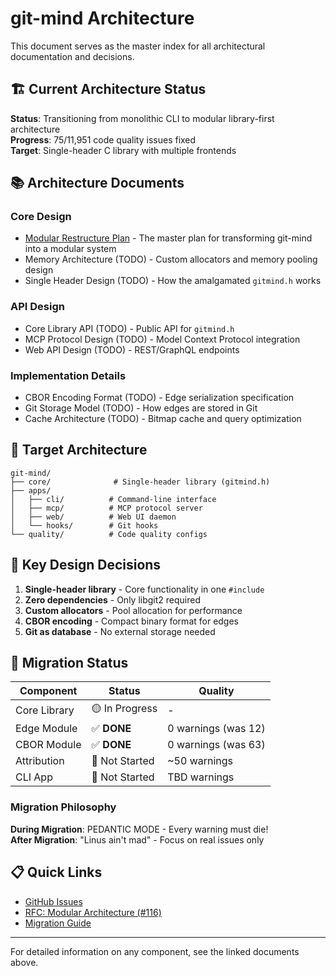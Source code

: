 <!-- SPDX-License-Identifier: LicenseRef-MIND-UCAL-1.0 -->
<!-- © 2025 J. Kirby Ross / Neuroglyph Collective -->

# git-mind Architecture

This document serves as the master index for all architectural documentation and decisions.

## 🏗️ Current Architecture Status

**Status**: Transitioning from monolithic CLI to modular library-first architecture  
**Progress**: 75/11,951 code quality issues fixed  
**Target**: Single-header C library with multiple frontends

## 📚 Architecture Documents

### Core Design
- [Modular Restructure Plan](docs/architecture/MODULAR_RESTRUCTURE_PLAN.md) - The master plan for transforming git-mind into a modular system
- Memory Architecture (TODO) - Custom allocators and memory pooling design
- Single Header Design (TODO) - How the amalgamated `gitmind.h` works

### API Design
- Core Library API (TODO) - Public API for `gitmind.h`
- MCP Protocol Design (TODO) - Model Context Protocol integration
- Web API Design (TODO) - REST/GraphQL endpoints

### Implementation Details
- CBOR Encoding Format (TODO) - Edge serialization specification
- Git Storage Model (TODO) - How edges are stored in Git
- Cache Architecture (TODO) - Bitmap cache and query optimization

## 🎯 Target Architecture

```
git-mind/
├── core/              # Single-header library (gitmind.h)
├── apps/
│   ├── cli/          # Command-line interface
│   ├── mcp/          # MCP protocol server
│   ├── web/          # Web UI daemon
│   └── hooks/        # Git hooks
└── quality/          # Code quality configs
```

## 🔧 Key Design Decisions

1. **Single-header library** - Core functionality in one `#include`
2. **Zero dependencies** - Only libgit2 required
3. **Custom allocators** - Pool allocation for performance
4. **CBOR encoding** - Compact binary format for edges
5. **Git as database** - No external storage needed

## 🚀 Migration Status

| Component | Status | Quality |
|-----------|--------|---------|
| Core Library | 🟡 In Progress | - |
| Edge Module | ✅ **DONE** | 0 warnings (was 12) |
| CBOR Module | ✅ **DONE** | 0 warnings (was 63) |
| Attribution | 🔴 Not Started | ~50 warnings |
| CLI App | 🔴 Not Started | TBD warnings |

### Migration Philosophy
**During Migration**: PEDANTIC MODE - Every warning must die!  
**After Migration**: "Linus ain't mad" - Focus on real issues only

## 📋 Quick Links

- [GitHub Issues](https://github.com/neuroglyph/git-mind/issues)
- [RFC: Modular Architecture (#116)](https://github.com/neuroglyph/git-mind/issues/116)
- [Migration Guide](docs/architecture/MODULAR_RESTRUCTURE_PLAN.md#migration-strategy)

---

For detailed information on any component, see the linked documents above.